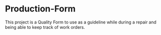 # Production-Form

This project is a Quality Form to use as a guideline while during a repair and being able to keep track of work orders.
